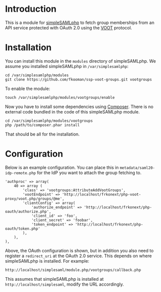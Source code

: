 # Introduction
This is a module for [simpleSAMLphp](http://www.simplesamlphp.org) to fetch 
group memberships from an API service protected with OAuth 2.0 using the 
[VOOT](https://github.com/fkooman/voot-specification/blob/master/VOOT.md) 
protocol.

# Installation
You can install this module in the `modules` directory of simpleSAMLphp. We 
assume you installed simpleSAMLphp in `/var/simplesamlphp`:

    cd /var/simplesamlphp/modules
    git clone https://github.com/fkooman/ssp-voot-groups.git vootgroups

To enable the module:

    touch /var/simplesamlphp/modules/vootgroups/enable

Now you have to install some dependencies using
[Composer](http://www.getcomposer.org). There is no external code bundled in 
the code of this simpleSAMLphp module.

    cd /var/simplesamlphp/modules/vootgroups
    php /path/to/composer.phar install

That should be all for the installation.

# Configuration
Below is an example configuration. You can place this in 
`metadata/saml20-idp-remote.php` for the IdP you want to attach the group
fetching to.

    'authproc' => array(
        40 => array (
            'class' => 'vootgroups:AttributeAddVootGroups',
            'vootEndpoint' => 'http://localhost/frkonext/php-voot-proxy/voot.php/groups/@me',
            'clientConfig' => array(
                'authorize_endpoint' => 'http://localhost/frkonext/php-oauth/authorize.php',
                'client_id' => 'foo',
                'client_secret' => 'foobar',
                'token_endpoint' => 'http://localhost/frkonext/php-oauth/token.php' 
            ),            
        ),
    ),

Above, the OAuth configuration is shown, but in addition you also need to 
register a `redirect_uri` at the OAuth 2.0 service. This depends on where
simpleSAMLphp is installed. For example:

    http://localhost/simplesaml/module.php/vootgroups/callback.php

This assumes that simpleSAMLphp is installed at `http://localhost/simplesaml`,
modify the URL accordingly.

